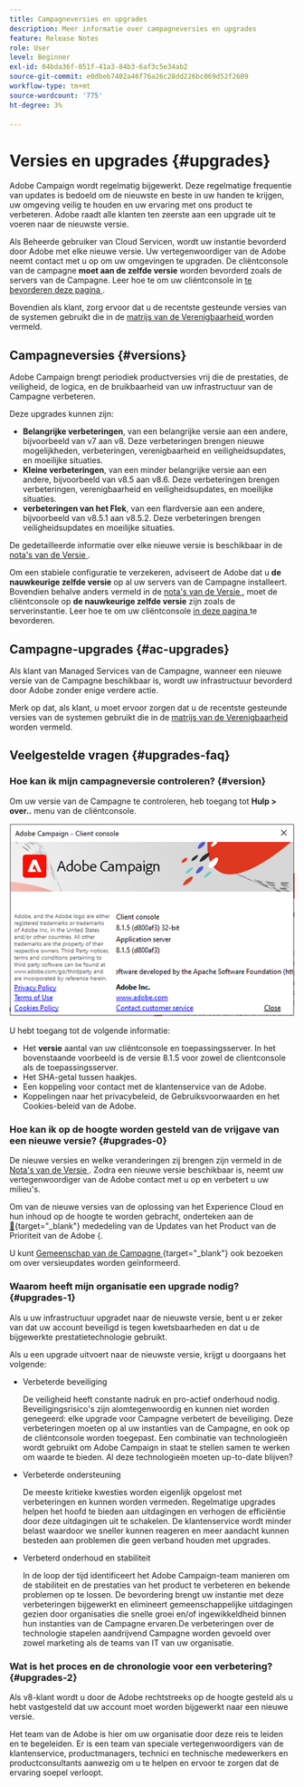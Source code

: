 ```yaml
---
title: Campagneversies en upgrades
description: Meer informatie over campagneversies en upgrades
feature: Release Notes
role: User
level: Beginner
exl-id: 04bda36f-051f-41a3-84b3-6af3c5e34ab2
source-git-commit: e0dbeb7402a46f76a26c28dd226bc069d52f2609
workflow-type: tm+mt
source-wordcount: '775'
ht-degree: 3%

---
```


# Versies en upgrades {#upgrades}

Adobe Campaign wordt regelmatig bijgewerkt. Deze regelmatige frequentie van updates is bedoeld om de nieuwste en beste in uw handen te krijgen, uw omgeving veilig te houden en uw ervaring met ons product te verbeteren. Adobe raadt alle klanten ten zeerste aan een upgrade uit te voeren naar de nieuwste versie.

Als Beheerde gebruiker van Cloud Servicen, wordt uw instantie bevorderd door Adobe met elke nieuwe versie. Uw vertegenwoordiger van de Adobe neemt contact met u op om uw omgevingen te upgraden. De cliëntconsole van de campagne **moet aan de zelfde versie** worden bevorderd zoals de servers van de Campagne. Leer hoe te om uw cliëntconsole in [ te bevorderen deze pagina ](../start/connect.md#upgrade-ac-console).

Bovendien als klant, zorg ervoor dat u de recentste gesteunde versies van de systemen gebruikt die in de [ matrijs van de Verenigbaarheid ](compatibility-matrix.md) worden vermeld.

## Campagneversies {#versions}

Adobe Campaign brengt periodiek productversies vrij die de prestaties, de veiligheid, de logica, en de bruikbaarheid van uw infrastructuur van de Campagne verbeteren.

Deze upgrades kunnen zijn:

* **Belangrijke verbeteringen**, van een belangrijke versie aan een andere, bijvoorbeeld van v7 aan v8. Deze verbeteringen brengen nieuwe mogelijkheden, verbeteringen, verenigbaarheid en veiligheidsupdates, en moeilijke situaties.
* **Kleine verbeteringen**, van een minder belangrijke versie aan een andere, bijvoorbeeld van v8.5 aan v8.6. Deze verbeteringen brengen verbeteringen, verenigbaarheid en veiligheidsupdates, en moeilijke situaties.
* **verbeteringen van het Flek**, van een flardversie aan een andere, bijvoorbeeld van v8.5.1 aan v8.5.2. Deze verbeteringen brengen veiligheidsupdates en moeilijke situaties.

De gedetailleerde informatie over elke nieuwe versie is beschikbaar in de [ nota&#39;s van de Versie ](release-notes.md).

Om een stabiele configuratie te verzekeren, adviseert de Adobe dat u **de nauwkeurige zelfde versie** op al uw servers van de Campagne installeert. Bovendien behalve anders vermeld in de [ nota&#39;s van de Versie ](release-notes.md), moet de cliëntconsole op **de nauwkeurige zelfde versie** zijn zoals de serverinstantie. Leer hoe te om uw cliëntconsole [ in deze pagina ](../start/connect.md#upgrade-ac-console) te bevorderen.


## Campagne-upgrades {#ac-upgrades}

Als klant van Managed Services van de Campagne, wanneer een nieuwe versie van de Campagne beschikbaar is, wordt uw infrastructuur bevorderd door Adobe zonder enige verdere actie.

Merk op dat, als klant, u moet ervoor zorgen dat u de recentste gesteunde versies van de systemen gebruikt die in de [ matrijs van de Verenigbaarheid ](compatibility-matrix.md) worden vermeld.

## Veelgestelde vragen {#upgrades-faq}

### Hoe kan ik mijn campagneversie controleren? {#version}

Om uw versie van de Campagne te controleren, heb toegang tot **Hulp > over..** menu van de cliëntconsole.

![](assets/ac-version.png)

U hebt toegang tot de volgende informatie:

* Het **versie** aantal van uw cliëntconsole en toepassingsserver. In het bovenstaande voorbeeld is de versie 8.1.5 voor zowel de clientconsole als de toepassingsserver.
* Het SHA-getal tussen haakjes.
* Een koppeling voor contact met de klantenservice van de Adobe.
* Koppelingen naar het privacybeleid, de Gebruiksvoorwaarden en het Cookies-beleid van de Adobe.

### Hoe kan ik op de hoogte worden gesteld van de vrijgave van een nieuwe versie? {#upgrades-0}

De nieuwe versies en welke veranderingen zij brengen zijn vermeld in de [ Nota&#39;s van de Versie ](release-notes.md). Zodra een nieuwe versie beschikbaar is, neemt uw vertegenwoordiger van de Adobe contact met u op en verbetert u uw milieu&#39;s.

Om van de nieuwe versies van de oplossing van het Experience Cloud en hun inhoud op de hoogte te worden gebracht, onderteken aan de [&#128279;](https://www.adobe.com/nl/subscription/priority-product-update.html){target="_blank"}  mededeling van de Updates van het Product van de Prioriteit van de Adobe  &lbrace;.

U kunt [ Gemeenschap van de Campagne ](https://experienceleaguecommunities.adobe.com/t5/custom/page/page-id/Community-TopicsPage?style=all&amp;sort=date&amp;order=desc&amp;filters=adobe-campaign-classic-community&amp;topic=Campaign+v8){target="_blank"} ook bezoeken  om over versieupdates worden geïnformeerd.


### Waarom heeft mijn organisatie een upgrade nodig? {#upgrades-1}

Als u uw infrastructuur upgradet naar de nieuwste versie, bent u er zeker van dat uw account beveiligd is tegen kwetsbaarheden en dat u de bijgewerkte prestatietechnologie gebruikt.

Als u een upgrade uitvoert naar de nieuwste versie, krijgt u doorgaans het volgende:

* Verbeterde beveiliging

  De veiligheid heeft constante nadruk en pro-actief onderhoud nodig. Beveiligingsrisico&#39;s zijn alomtegenwoordig en kunnen niet worden genegeerd: elke upgrade voor Campagne verbetert de beveiliging. Deze verbeteringen moeten op al uw instanties van de Campagne, en ook op de cliëntconsole worden toegepast. Een combinatie van technologieën wordt gebruikt om Adobe Campaign in staat te stellen samen te werken om waarde te bieden. Al deze technologieën moeten up-to-date blijven?

* Verbeterde ondersteuning

  De meeste kritieke kwesties worden eigenlijk opgelost met verbeteringen en kunnen worden vermeden. Regelmatige upgrades helpen het hoofd te bieden aan uitdagingen en verhogen de efficiëntie door deze uitdagingen uit te schakelen. De klantenservice wordt minder belast waardoor we sneller kunnen reageren en meer aandacht kunnen besteden aan problemen die geen verband houden met upgrades.


* Verbeterd onderhoud en stabiliteit

  In de loop der tijd identificeert het Adobe Campaign-team manieren om de stabiliteit en de prestaties van het product te verbeteren en bekende problemen op te lossen. De bevordering brengt uw instantie met deze verbeteringen bijgewerkt en elimineert gemeenschappelijke uitdagingen gezien door organisaties die snelle groei en/of ingewikkeldheid binnen hun instanties van de Campagne ervaren.De verbeteringen over de technologie stapelen aandrijvend Campagne worden gevoeld over zowel marketing als de teams van IT van uw organisatie.


### Wat is het proces en de chronologie voor een verbetering? {#upgrades-2}

Als v8-klant wordt u door de Adobe rechtstreeks op de hoogte gesteld als u hebt vastgesteld dat uw account moet worden bijgewerkt naar een nieuwe versie.

Het team van de Adobe is hier om uw organisatie door deze reis te leiden en te begeleiden. Er is een team van speciale vertegenwoordigers van de klantenservice, productmanagers, technici en technische medewerkers en productconsultants aanwezig om u te helpen en ervoor te zorgen dat de ervaring soepel verloopt.
